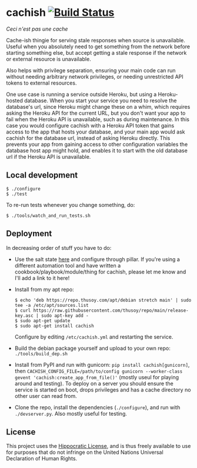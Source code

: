 # cachish [![Build Status](https://github.com/thusoy/cachish/workflows/Tests/badge.svg?branch=main)](https://github.com/thusoy/cachish/actions)

*Ceci n'est pas une cache*

Cache-ish thingie for serving stale responses when source is unavailable. Useful when you absolutely need to get something from the network before starting something else, but accept getting a stale response if the network or external resource is unavailable.

Also helps with privilege separation, ensuring your main code can run without needing arbitrary network privileges, or needing unrestricted API tokens to external resources.

One use case is running a service outside Heroku, but using a Heroku-hosted database. When you start your service you need to resolve the database's url, since Heroku might change these on a whim, which requires asking the Heroku API for the current URL, but you don't want your app to fail when the Heroku API is unavailable, such as during maintenance. In this case you would configure cachish with a Heroku API token that gains access to the app that hosts your database, and your main app would ask cachish for the database url, instead of asking Heroku directly. This prevents your app from gaining access to other configuration variables the database host app might hold, and enables it to start with the old database url if the Heroku API is unavailable.


Local development
-----------------

    $ ./configure
    $ ./test

To re-run tests whenever you change something, do:

    $ ./tools/watch_and_run_tests.sh


Deployment
----------

In decreasing order of stuff you have to do:

* Use the salt state [here](https://github.com/thusoy/salt-states/salt/cachish)
  and configure through pillar. If you're using a different automation tool and
  have written a cookbook/playbook/module/thing for cachish, please let me know
  and I'll add a link to it here!

* Install from my apt repo:
  ```
  $ echo 'deb https://repo.thusoy.com/apt/debian stretch main' | sudo tee -a /etc/apt/sources.list
  $ curl https://raw.githubusercontent.com/thusoy/repo/main/release-key.asc | sudo apt-key add -
  $ sudo apt-get update
  $ sudo apt-get install cachish
  ```
  Configure by editing `/etc/cachish.yml` and restarting the service.

* Build the debian package yourself and upload to your own repo:
  `./tools/build_dep.sh`
* Install from PyPI and run with gunicorn: `pip install cachish[gunicorn]`,
  then `CACHISH_CONFIG_FILE=/path/to/config gunicorn --worker-class gevent 'cachish:create_app_from_file()'`
  (mostly useul for playing around and testing). To deploy on a server you
  should ensure the service is started on boot, drops privileges and has a cache
  directory no other user can read from.
* Clone the repo, install the dependencies (`./configure`), and run
  with `./devserver.py`. Also mostly useful for testing.


License
-------

This project uses the [Hippocratic License](https://firstdonoharm.dev/), and is thus freely
available to use for purposes that do not infringe on the United Nations Universal Declaration of
Human Rights.
